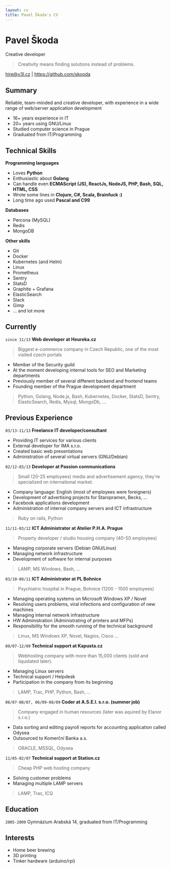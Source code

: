 ```yaml
---
layout: cv
title: Pavel Škoda's CV
---
```

# Pavel Škoda
Creative developer
> Creativity means finding solutions instead of problems.

<div id="webaddress">
<a href="mailto:hire@v3l.cz">hire@v3l.cz</a>
| <a href="https://github.com/skooda">https://github.com/skooda</a>
</div>

## Summary
Reliable, team-minded and creative developer, with experience in a wide range of web/server application development
- 16+ years experience in IT
- 20+ years using GNU/Linux
- Studied computer science in Prague
- Graduated from IT/Programming

## Technical Skills
__Programming languages__
- Loves **Python**
- Enthusiastic about **Golang**
- Can handle even **ECMAScript (JS), ReactJs, NodeJS, PHP, Bash, SQL, HTML, CSS**
- Wrote some lines in **Clojure, C#, Scala, Brainfuck :)**
- Long time ago used **Pascal and C99**

__Databases__
- Percona (MySQL)
- Redis
- MongoDB

__Other skills__
- Git
- Docker
- Kubernetes (and Helm)
- Linux
- Prometheus
- Sentry
- StatsD
- Graphite + Grafana
- ElasticSearch
- Slack
- Gimp
- ... and lot more

## Currently
`since 11/13`
__Web developer at Heureka.cz__
> Biggest e-commerce company in Czech Republic, one of the most visited czech portals

- Member of the Security guild
- At the moment developing internal tools for SEO and Marketing departments
- Previously member of several different backend and frontend teams
- Founding member of the Prague development department

> Python, Golang, Node.js, Bash, Kubernetes, Docker, StatsD, Sentry, ElasticSearch, Redis, Mysql, MongoDb, ...

## Previous Experience
`03/13-11/13`
__Freelance IT developer/consultant__
- Providing IT services for various clients
- External developer for IMA s.r.o.
- Created basic web presentations
- Administration of several virtual servers (GNU/Debian)

`02/12-03/13`
__Developer at Passion communications__
> Small (20-25 employees) media and advertisement agency, they're specialized on international market.

- Company language: English (most of employees were foreigners)
- Development of advertising projects for Staropramen, Becks, ...
- Facebook applications development
- Administration of internal company servers and ICT infrastructure

> Ruby on rails, Python

`11/11-03/12`
__ICT Administrator at Atelier P.H.A. Prague__
> Property developer / studio housing company (40-50 employees)

- Managing corporate servers (Debian GNU/Linux)
- Managing network infrastructure
- Development of software for internal purposes

> LAMP, MS Windows, Bash, …

`03/10-09/11`
__ICT Administrator at PL Bohnice__
> Psychiatric hospital in Prague, Bohnice (1200 - 1500 employees)

- Managing operating systems on Microsoft Windows XP / Novel
- Resolving users problems, viral infections and configuration of new machines
- Managing internal network infrastructure
- HW Administration (Administrating of printers and MFPs)
- Responsibility for the smooth running of the technical background

> Linux, MS Windows XP, Novel, Nagios, Cisco ...

`09/07-12/09`
__Technical support at Kapusta.cz__
> Webhosting company with more than 15,000 clients (sold and liquidated later).

- Managing Linux servers
- Technical support / Helpdesk
- Participation in the company from its beginning

> LAMP, Trac, PHP, Python, Bash, ...

`06/07-08/07, 06/09-08/09`
__Coder at A.S.E.I. s.r.o. (summer job)__
> Company engaged in human resources (later was aquired by Elanor s.r.o.)

- Data sorting and editing payroll reports for accounting application called Odysea
- Outsourced to Komerční Banka a.s.

> ORACLE, MSSQL, Odysea

`11/05-02/07`
__Technical support at Station.cz__
> Cheap PHP web hosting company

- Solving customer problems
- Managing multiple LAMP servers

> LAMP, Trac, ICQ

## Education

`2005-2009`
Gymnázium Arabská 14, graduated from IT/Programming

## Interests
- Home beer brewing
- 3D printing
- Tinker hardware (arduino/rpi)
